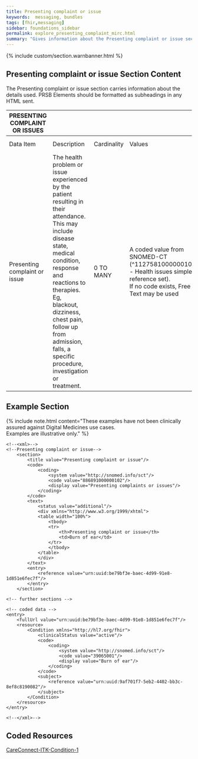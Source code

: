 ```yaml
---
title: Presenting complaint or issue
keywords:  messaging, bundles
tags: [fhir,messaging]
sidebar: foundations_sidebar
permalink: explore_presenting_complaint_mirc.html
summary: "Gives information about the Presenting complaint or issue section"
---
```


{% include custom/section.warnbanner.html %}

## Presenting complaint or issue Section Content ##
The Presenting complaint or issue section carries information about the details used. PRSB Elements should be formatted as subheadings in any HTML sent.


| PRESENTING   COMPLAINT OR ISSUES  |                                                                                                                                                                                                                                                                                                                    |             |                                                                    |                                  |                          |
|-----------------------------------|--------------------------------------------------------------------------------------------------------------------------------------------------------------------------------------------------------------------------------------------------------------------------------------------------------------------|-------------|--------------------------------------------------------------------|----------------------------------|--------------------------|
| Data Item                         | Description                                                                                                                                                                                                                                                                                                        | Cardinality | Values                                                             | Mandatory/required/     optional | FHIR Target              |
| Presenting complaint or issue     | The   health problem or issue experienced by the patient resulting in their attendance. This may include disease state, medical condition, response and   reactions to therapies. Eg, blackout, dizziness, chest pain, follow up from   admission, falls, a specific procedure, investigation or treatment.      | 0 TO MANY   | A coded value from SNOMED-CT (^1127581000000103 - Health issues simple reference set).<br/>If no code exists, Free Text may be used | Required                         | Condition.code |

## Example Section ##

{% include note.html content="These examples have not been clinically assured against Digital Medicines use cases.<br/>Examples are illustrative only." %}

```
<!--<xml>-->
<!--Presenting complaint or issue-->
	<section>
		<title value="Presenting complaint or issue"/>
		<code>
			<coding>
				<system value="http://snomed.info/sct"/>
				<code value="886891000000102"/>
				<display value="Presenting complaints or issues"/>
			</coding>
		</code>
		<text>
			<status value="additional"/>
			<div xmlns="http://www.w3.org/1999/xhtml">
			<table width="100%">
				<tbody>
				<tr>
					<th>Presenting complaint or issue</th>
					<td>Burn of ear</td>
				</tr>
				</tbody>
			</table>
			</div>
		</text>
		<entry>
			<reference value="urn:uuid:be79bf3e-baec-4d99-91e8-1d851e6fec7f"/>
		</entry>		
	</section>
	
<!-- further sections -->	
	
<!-- coded data -->
<entry>
	<fullUrl value="urn:uuid:be79bf3e-baec-4d99-91e8-1d851e6fec7f"/>
	<resource>
		<Condition xmlns="http://hl7.org/fhir">
			<clinicalStatus value="active"/> 
			<code> 
				<coding> 
					<system value="http://snomed.info/sct"/> 
					<code value="39065001"/> 
					<display value="Burn of ear"/> 
				</coding> 
			</code> 
			<subject>
				<reference value="urn:uuid:9af701f7-5eb2-4402-bb3c-8ef8c8190082"/>
			</subject>
		</Condition> 
	</resource>
</entry>

<!--</xml>-->
```

## Coded Resources ##

[CareConnect-ITK-Condition-1](https://fhir.nhs.uk/STU3/StructureDefinition/CareConnect-ITK-Condition-1)
